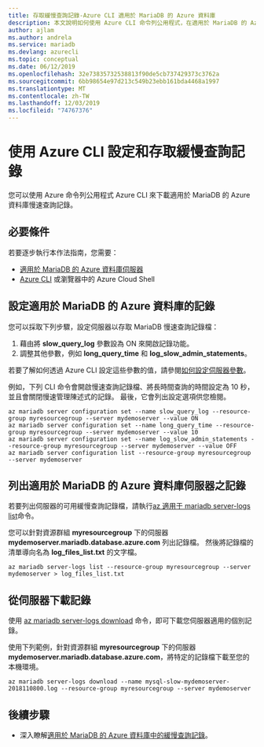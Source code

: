 ```yaml
---
title: 存取緩慢查詢記錄-Azure CLI 適用於 MariaDB 的 Azure 資料庫
description: 本文說明如何使用 Azure CLI 命令列公用程式，在適用於 MariaDB 的 Azure 資料庫中存取緩慢記錄。
author: ajlam
ms.author: andrela
ms.service: mariadb
ms.devlang: azurecli
ms.topic: conceptual
ms.date: 06/12/2019
ms.openlocfilehash: 32e73835732538813f90de5cb737429373c3762a
ms.sourcegitcommit: 6bb98654e97d213c549b23ebb161bda4468a1997
ms.translationtype: MT
ms.contentlocale: zh-TW
ms.lasthandoff: 12/03/2019
ms.locfileid: "74767376"
---
```

# <a name="configure-and-access-slow-query-logs-by-using-azure-cli"></a>使用 Azure CLI 設定和存取緩慢查詢記錄
您可以使用 Azure 命令列公用程式 Azure CLI 來下載適用於 MariaDB 的 Azure 資料庫慢速查詢記錄。

## <a name="prerequisites"></a>必要條件
若要逐步執行本作法指南，您需要：
- [適用於 MariaDB 的 Azure 資料庫伺服器](quickstart-create-mariadb-server-database-using-azure-cli.md)
- [Azure CLI](/cli/azure/install-azure-cli) 或瀏覽器中的 Azure Cloud Shell

## <a name="configure-logging-for-azure-database-for-mariadb"></a>設定適用於 MariaDB 的 Azure 資料庫的記錄
您可以採取下列步驟，設定伺服器以存取 MariaDB 慢速查詢記錄檔：
1. 藉由將 **slow\_query\_log** 參數設為 ON 來開啟記錄功能。
2. 調整其他參數，例如 **long\_query\_time** 和 **log\_slow\_admin\_statements**。

若要了解如何透過 Azure CLI 設定這些參數的值，請參閱[如何設定伺服器參數](howto-configure-server-parameters-cli.md)。

例如，下列 CLI 命令會開啟慢速查詢記錄檔、將長時間查詢的時間設定為 10 秒，並且會關閉慢速管理陳述式的記錄。 最後，它會列出設定選項供您檢閱。
```azurecli-interactive
az mariadb server configuration set --name slow_query_log --resource-group myresourcegroup --server mydemoserver --value ON
az mariadb server configuration set --name long_query_time --resource-group myresourcegroup --server mydemoserver --value 10
az mariadb server configuration set --name log_slow_admin_statements --resource-group myresourcegroup --server mydemoserver --value OFF
az mariadb server configuration list --resource-group myresourcegroup --server mydemoserver
```

## <a name="list-logs-for-azure-database-for-mariadb-server"></a>列出適用於 MariaDB 的 Azure 資料庫伺服器之記錄
若要列出伺服器的可用緩慢查詢記錄檔，請執行[az 適用于 mariadb server-logs list](/cli/azure/mariadb/server-logs#az-mariadb-server-logs-list)命令。

您可以針對資源群組 **myresourcegroup** 下的伺服器 **mydemoserver.mariadb.database.azure.com** 列出記錄檔。 然後將記錄檔的清單導向名為 **log\_files\_list.txt** 的文字檔。
```azurecli-interactive
az mariadb server-logs list --resource-group myresourcegroup --server mydemoserver > log_files_list.txt
```
## <a name="download-logs-from-the-server"></a>從伺服器下載記錄
使用 [az mariadb server-logs download](/cli/azure/mariadb/server-logs#az-mariadb-server-logs-download) 命令，即可下載您伺服器適用的個別記錄。

使用下列範例，針對資源群組 **myresourcegroup** 下的伺服器 **mydemoserver.mariadb.database.azure.com**，將特定的記錄檔下載至您的本機環境。
```azurecli-interactive
az mariadb server-logs download --name mysql-slow-mydemoserver-2018110800.log --resource-group myresourcegroup --server mydemoserver
```

## <a name="next-steps"></a>後續步驟
- 深入瞭解[適用於 MariaDB 的 Azure 資料庫中的緩慢查詢記錄](concepts-server-logs.md)。
